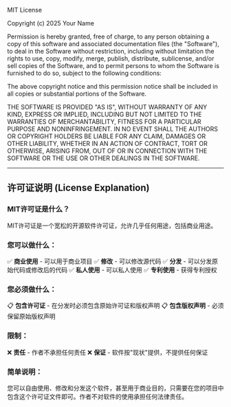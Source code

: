 MIT License

Copyright (c) 2025 Your Name

Permission is hereby granted, free of charge, to any person obtaining a copy
of this software and associated documentation files (the "Software"), to deal
in the Software without restriction, including without limitation the rights
to use, copy, modify, merge, publish, distribute, sublicense, and/or sell
copies of the Software, and to permit persons to whom the Software is
furnished to do so, subject to the following conditions:

The above copyright notice and this permission notice shall be included in all
copies or substantial portions of the Software.

THE SOFTWARE IS PROVIDED "AS IS", WITHOUT WARRANTY OF ANY KIND, EXPRESS OR
IMPLIED, INCLUDING BUT NOT LIMITED TO THE WARRANTIES OF MERCHANTABILITY,
FITNESS FOR A PARTICULAR PURPOSE AND NONINFRINGEMENT. IN NO EVENT SHALL THE
AUTHORS OR COPYRIGHT HOLDERS BE LIABLE FOR ANY CLAIM, DAMAGES OR OTHER
LIABILITY, WHETHER IN AN ACTION OF CONTRACT, TORT OR OTHERWISE, ARISING FROM,
OUT OF OR IN CONNECTION WITH THE SOFTWARE OR THE USE OR OTHER DEALINGS IN THE
SOFTWARE.

---

## 许可证说明 (License Explanation)

### MIT许可证是什么？
MIT许可证是一个宽松的开源软件许可证，允许几乎任何用途，包括商业用途。

### 您可以做什么：
✅ **商业使用** - 可以用于商业项目
✅ **修改** - 可以修改源代码
✅ **分发** - 可以分发原始代码或修改后的代码
✅ **私人使用** - 可以私人使用
✅ **专利使用** - 获得专利授权

### 您必须做什么：
📋 **包含许可证** - 在分发时必须包含原始许可证和版权声明
📋 **包含版权声明** - 必须保留原始版权声明

### 限制：
❌ **责任** - 作者不承担任何责任
❌ **保证** - 软件按"现状"提供，不提供任何保证

### 简单说明：
您可以自由使用、修改和分发这个软件，甚至用于商业目的，只需要在您的项目中包含这个许可证文件即可。作者不对软件的使用承担任何法律责任。